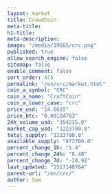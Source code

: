 ```yaml
---
layout: market
title: CrowdCoin
meta-title: 
h1-title: 
meta-description: 
image: "/media/19665/crc.png"
published: true
allow_search_engine: false
sitemap: false
enable_comment: false
sort_order: 475
permalink: "/en/crc/market.html"
coin_a_symbol: "CRC"
coin_a_name: "CraftCoin"
coin_a_lower_case: "crc"
price_usd: "14.6615"
price_btc: "0.00124783"
24h_volume_usd: "354235.0"
market_cap_usd: "1223700.0"
total_supply: "1223700.0"
available_supply: "873700.0"
percent_change_1h: "1.4"
percent_change_24h: "8.48"
percent_change_7d: "-24.92"
last_updated: "1517140764"
parent-url: "/en/crc/"
author: Sam
---
```


